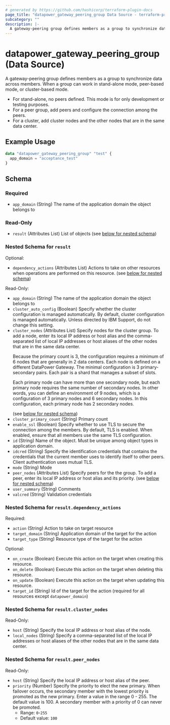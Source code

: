 ```yaml
---
# generated by https://github.com/hashicorp/terraform-plugin-docs
page_title: "datapower_gateway_peering_group Data Source - terraform-provider-datapower"
subcategory: ""
description: |-
  A gateway-peering group defines members as a group to synchronize data across members. When a group can work in stand-alone mode, peer-based mode, or cluster-based mode. For stand-alone, no peers defined. This mode is for only development or testing purposes.For a peer group, add peers and configure the connection among the peers.For a cluster, add cluster nodes and the other nodes that are in the same data center.
---
```


# datapower_gateway_peering_group (Data Source)

A gateway-peering group defines members as a group to synchronize data across members. When a group can work in stand-alone mode, peer-based mode, or cluster-based mode. <ul><li>For stand-alone, no peers defined. This mode is for only development or testing purposes.</li><li>For a peer group, add peers and configure the connection among the peers.</li><li>For a cluster, add cluster nodes and the other nodes that are in the same data center.</li></ul>

## Example Usage

```terraform
data "datapower_gateway_peering_group" "test" {
  app_domain = "acceptance_test"
}
```

<!-- schema generated by tfplugindocs -->
## Schema

### Required

- `app_domain` (String) The name of the application domain the object belongs to

### Read-Only

- `result` (Attributes List) List of objects (see [below for nested schema](#nestedatt--result))

<a id="nestedatt--result"></a>
### Nested Schema for `result`

Optional:

- `dependency_actions` (Attributes List) Actions to take on other resources when operations are performed on this resource. (see [below for nested schema](#nestedatt--result--dependency_actions))

Read-Only:

- `app_domain` (String) The name of the application domain the object belongs to
- `cluster_auto_config` (Boolean) Specify whether the cluster configuration is managed automatically. By default, cluster configuration is managed automatically. Unless directed by IBM Support, do not change this setting.
- `cluster_nodes` (Attributes List) Specify nodes for the cluster group. To add a node, enter its local IP address or host alias and the comma-separated list of local IP addresses or host aliases of the other nodes that are in the same data center. <p>Because the primary count is 3, the configuration requires a minimum of 6 nodes that are generally in 2 data centers. Each node is defined on a different DataPower Gateway. The minimal configuration is 3 primary-secondary pairs. Each pair is a shard that manages a subset of slots.</p><p>Each primary node can have more than one secondary node, but each primary node requires the same number of secondary nodes. In other words, you can define an environment of 9 nodes, which is a configuration of 3 primary nodes and 6 secondary nodes. In this configuration, each primary node has 2 secondary nodes.</p> (see [below for nested schema](#nestedatt--result--cluster_nodes))
- `cluster_primary_count` (String) Primary count
- `enable_ssl` (Boolean) Specify whether to use TLS to secure the connection among the members. By default, TLS is enabled. When enabled, ensure that all members use the same TLS configuration.
- `id` (String) Name of the object. Must be unique among object types in application domain.
- `idcred` (String) Specify the identification credentials that contains the credentials that the current member uses to identify itself to other peers. Client authentication uses mutual TLS.
- `mode` (String) Mode
- `peer_nodes` (Attributes List) Specify peers for the the group. To add a peer, enter its local IP address or host alias and its priority. (see [below for nested schema](#nestedatt--result--peer_nodes))
- `user_summary` (String) Comments
- `valcred` (String) Validation credentials

<a id="nestedatt--result--dependency_actions"></a>
### Nested Schema for `result.dependency_actions`

Required:

- `action` (String) Action to take on target resource
- `target_domain` (String) Application domain of the target for the action
- `target_type` (String) Resource type of the target for the action

Optional:

- `on_create` (Boolean) Execute this action on the target when creating this resource.
- `on_delete` (Boolean) Execute this action on the target when deleting this resource.
- `on_update` (Boolean) Execute this action on the target when updating this resource.
- `target_id` (String) Id of the target for the action (required for all resources except `datapower_domain`)


<a id="nestedatt--result--cluster_nodes"></a>
### Nested Schema for `result.cluster_nodes`

Read-Only:

- `host` (String) Specify the local IP address or host alias of the node.
- `local_nodes` (String) Specify a comma-separated list of the local IP addresses or host aliases of the other nodes that are in the same data center.


<a id="nestedatt--result--peer_nodes"></a>
### Nested Schema for `result.peer_nodes`

Read-Only:

- `host` (String) Specify the local IP address or host alias of the peer.
- `priority` (Number) Specify the priority to elect the new primary. When failover occurs, the secondary member with the lowest priority is promoted as the new primary. Enter a value in the range 0 - 255. The default value is 100. A secondary member with a priority of 0 can never be promoted.
  - Range: `0`-`255`
  - Default value: `100`
